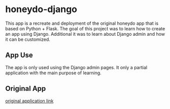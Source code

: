 # honeydo-django
This app is a recreate and deployment of the original honeydo app that is based on Python + Flask.  The goal of this project was to learn how to create an app using Django. Additional it was to learn about Django admin and how it can be customized. 

## App Use
The app is only used using the Django admin pages.  It only a partial application with the main purpose of learning. 

## Original App
[original application link](https://app-honeydo.herokuapp.com/login)
